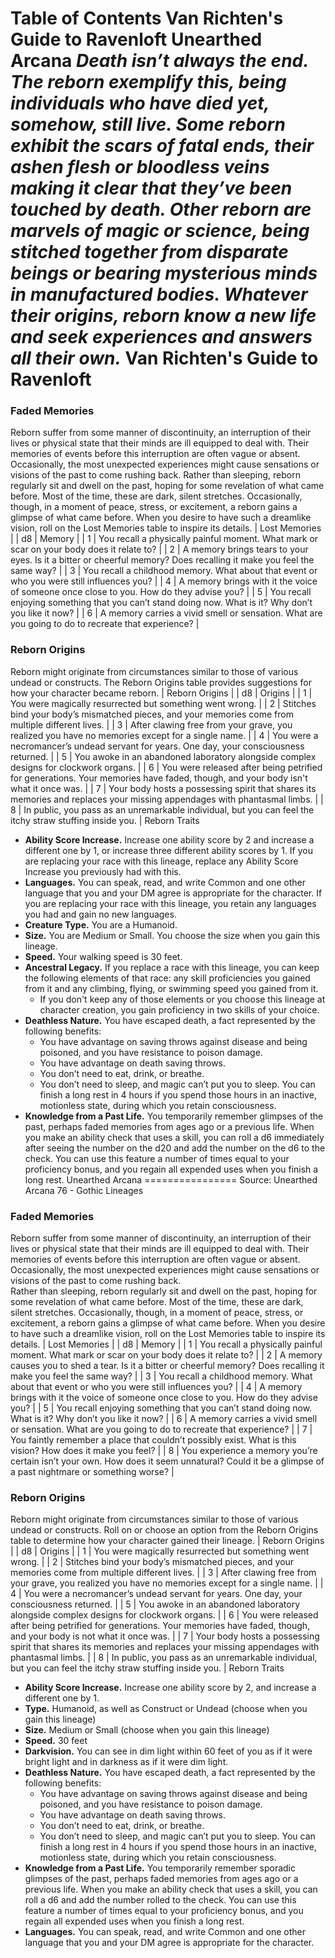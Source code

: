 Table of Contents
Van Richten's Guide to Ravenloft
Unearthed Arcana
***Death isn’t always the end. The reborn exemplify this, being individuals who have died yet, somehow, still live. Some reborn exhibit the scars of fatal ends, their ashen flesh or bloodless veins making it clear that they’ve been touched by death. Other reborn are marvels of magic or science, being stitched together from disparate beings or bearing mysterious minds in manufactured bodies. Whatever their origins, reborn know a new life and seek experiences and answers all their own.***
Van Richten's Guide to Ravenloft
================================
### Faded Memories
Reborn suffer from some manner of discontinuity, an interruption of their lives or physical state that their minds are ill equipped to deal with. Their memories of events before this interruption are often vague or absent. Occasionally, the most unexpected experiences might cause sensations or visions of the past to come rushing back.
Rather than sleeping, reborn regularly sit and dwell on the past, hoping for some revelation of what came before. Most of the time, these are dark, silent stretches. Occasionally, though, in a moment of peace, stress, or excitement, a reborn gains a glimpse of what came before. When you desire to have such a dreamlike vision, roll on the Lost Memories table to inspire its details.
| Lost Memories |
| d8 | Memory |
| 1 | You recall a physically painful moment. What mark or scar on your body does it relate to? |
| 2 | A memory brings tears to your eyes. Is it a bitter or cheerful memory? Does recalling it make you feel the same way? |
| 3 | You recall a childhood memory. What about that event or who you were still influences you? |
| 4 | A memory brings with it the voice of someone once close to you. How do they advise you? |
| 5 | You recall enjoying something that you can’t stand doing now. What is it? Why don’t you like it now? |
| 6 | A memory carries a vivid smell or sensation. What are you going to do to recreate that experience? |
### Reborn Origins
Reborn might originate from circumstances similar to those of various undead or constructs. The Reborn Origins table provides suggestions for how your character became reborn.
| Reborn Origins |
| d8 | Origins |
| 1 | You were magically resurrected but something went wrong. |
| 2 | Stitches bind your body’s mismatched pieces, and your memories come from multiple different lives. |
| 3 | After clawing free from your grave, you realized you have no memories except for a single name. |
| 4 | You were a necromancer’s undead servant for years. One day, your consciousness returned. |
| 5 | You awoke in an abandoned laboratory alongside complex designs for clockwork organs. |
| 6 | You were released after being petrified for generations. Your memories have faded, though, and your body isn't what it once was. |
| 7 | Your body hosts a possessing spirit that shares its memories and replaces your missing appendages with phantasmal limbs. |
| 8 | In public, you pass as an unremarkable individual, but you can feel the itchy straw stuffing inside you. |
Reborn Traits
* **Ability Score Increase.** Increase one ability score by 2 and increase a different one by 1, or increase three different ability scores by 1. If you are replacing your race with this lineage, replace any Ability Score Increase you previously had with this.
* **Languages.** You can speak, read, and write Common and one other language that you and your DM agree is appropriate for the character. If you are replacing your race with this lineage, you retain any languages you had and gain no new languages.
* **Creature Type.** You are a Humanoid.
* **Size.** You are Medium or Small. You choose the size when you gain this lineage.
* **Speed.** Your walking speed is 30 feet.
* **Ancestral Legacy.** If you replace a race with this lineage, you can keep the following elements of that race: any skill proficiencies you gained from it and any climbing, flying, or swimming speed you gained from it.
	+ If you don't keep any of those elements or you choose this lineage at character creation, you gain proficiency in two skills of your choice.
* **Deathless Nature.** You have escaped death, a fact represented by the following benefits:
	+ You have advantage on saving throws against disease and being poisoned, and you have resistance to poison damage.
	+ You have advantage on death saving throws.
	+ You don’t need to eat, drink, or breathe.
	+ You don’t need to sleep, and magic can’t put you to sleep. You can finish a long rest in 4 hours if you spend those hours in an inactive, motionless state, during which you retain consciousness.
* **Knowledge from a Past Life.** You temporarily remember glimpses of the past, perhaps faded memories from ages ago or a previous life. When you make an ability check that uses a skill, you can roll a d6 immediately after seeing the number on the d20 and add the number on the d6 to the check. You can use this feature a number of times equal to your proficiency bonus, and you regain all expended uses when you finish a long rest.
Unearthed Arcana
================
Source: Unearthed Arcana 76 - Gothic Lineages
### Faded Memories
Reborn suffer from some manner of discontinuity, an interruption of their lives or physical state that their minds are ill equipped to deal with. Their memories of events before this interruption are often vague or absent.  
Occasionally, the most unexpected experiences might cause sensations or visions of the past to come rushing back.  
Rather than sleeping, reborn regularly sit and dwell on the past, hoping for some revelation of what came before. Most of the time, these are dark, silent stretches. Occasionally, though, in a moment of peace, stress, or excitement, a reborn gains a glimpse of what came before. When you desire to have such a dreamlike vision, roll on the Lost Memories table to inspire its details.
| Lost Memories |
| d8 | Memory |
| 1 | You recall a physically painful moment. What mark or scar on your body does it relate to? |
| 2 | A memory causes you to shed a tear. Is it a bitter or cheerful memory? Does recalling it make you feel the same way? |
| 3 | You recall a childhood memory. What about that event or who you were still influences you? |
| 4 | A memory brings with it the voice of someone once close to you. How do they advise you? |
| 5 | You recall enjoying something that you can’t stand doing now. What is it? Why don’t you like it now? |
| 6 | A memory carries a vivid smell or sensation. What are you going to do to recreate that experience? |
| 7 | You faintly remember a place that couldn’t possibly exist. What is this vision? How does it make you feel? |
| 8 | You experience a memory you’re certain isn’t your own. How does it seem unnatural? Could it be a glimpse of a past nightmare or something worse? |
### Reborn Origins
Reborn might originate from circumstances similar to those of various undead or constructs. Roll on or choose an option from the Reborn Origins table to determine how your character gained their lineage.
| Reborn Origins |
| d8 | Origins |
| 1 | You were magically resurrected but something went wrong. |
| 2 | Stitches bind your body’s mismatched pieces, and your memories come from multiple different lives. |
| 3 | After clawing free from your grave, you realized you have no memories except for a single name. |
| 4 | You were a necromancer’s undead servant for years. One day, your consciousness returned. |
| 5 | You awoke in an abandoned laboratory alongside complex designs for clockwork organs. |
| 6 | You were released after being petrified for generations. Your memories have faded, though, and your body is not what it once was. |
| 7 | Your body hosts a possessing spirit that shares its memories and replaces your missing appendages with phantasmal limbs. |
| 8 | In public, you pass as an unremarkable individual, but you can feel the itchy straw stuffing inside you. |
Reborn Traits
* **Ability Score Increase.** Increase one ability score by 2, and increase a different one by 1.
* **Type.** Humanoid, as well as Construct or Undead (choose when you gain this lineage)
* **Size.** Medium or Small (choose when you gain this lineage)
* **Speed.** 30 feet
* **Darkvision.** You can see in dim light within 60 feet of you as if it were bright light and in darkness as if it were dim light.
* **Deathless Nature.** You have escaped death, a fact represented by the following benefits:
	+ You have advantage on saving throws against disease and being poisoned, and you have resistance to poison damage.
	+ You have advantage on death saving throws.
	+ You don’t need to eat, drink, or breathe.
	+ You don’t need to sleep, and magic can’t put you to sleep. You can finish a long rest in 4 hours if you spend those hours in an inactive, motionless state, during which you retain consciousness.
* **Knowledge from a Past Life.** You temporarily remember sporadic glimpses of the past, perhaps faded memories from ages ago or a previous life. When you make an ability check that uses a skill, you can roll a d6 and add the number rolled to the check. You can use this feature a number of times equal to your proficiency bonus, and you regain all expended uses when you finish a long rest.
* **Languages.** You can speak, read, and write Common and one other language that you and your DM agree is appropriate for the character.